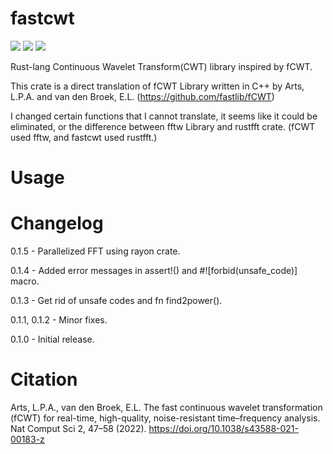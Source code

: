 # fastcwt
[![](https://img.shields.io/crates/v/fastcwt.svg)](https://crates.io/crates/fastcwt)
[![](https://img.shields.io/crates/l/fastcwt.svg)](https://crates.io/crates/fastcwt)
[![](https://docs.rs/fastcwt/badge.svg)](https://docs.rs/fastcwt/)

Rust-lang Continuous Wavelet Transform(CWT) library inspired by fCWT.

This crate is a direct translation of fCWT Library written in C++ by Arts, L.P.A. and van den Broek, E.L. (https://github.com/fastlib/fCWT)

I changed certain functions that I cannot translate, it seems like it could be eliminated, or the difference between fftw Library and rustfft crate. (fCWT used fftw, and fastcwt used rustfft.)

# Usage



# Changelog
0.1.5 - Parallelized FFT using rayon crate.

0.1.4 - Added error messages in assert!() and #![forbid(unsafe_code)] macro.

0.1.3 - Get rid of unsafe codes and fn find2power().

0.1.1, 0.1.2 - Minor fixes.

0.1.0 - Initial release.

# Citation
Arts, L.P.A., van den Broek, E.L. The fast continuous wavelet transformation (fCWT) for real-time, high-quality, noise-resistant time–frequency analysis. Nat Comput Sci 2, 47–58 (2022). https://doi.org/10.1038/s43588-021-00183-z